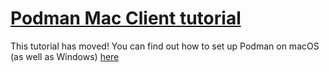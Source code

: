 # [Podman Mac Client tutorial](https://github.com/khulnasoft-lab/podman/blob/main/docs/tutorials/mac_win_client.md)
This tutorial has moved! You can find out how to set up Podman on macOS (as well as Windows) [here](https://github.com/khulnasoft-lab/podman/blob/main/docs/tutorials/mac_win_client.md)
